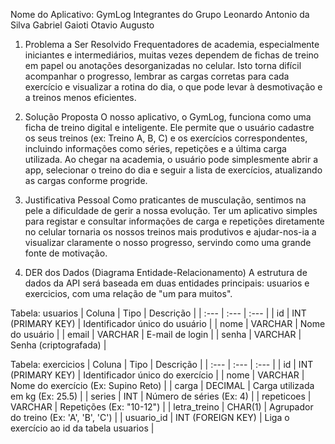 Nome do Aplicativo: GymLog
Integrantes do Grupo
Leonardo Antonio da Silva
Gabriel Gaioti 
Otavio Augusto 


1. Problema a Ser Resolvido
Frequentadores de academia, especialmente iniciantes e intermediários, muitas vezes dependem de fichas de treino em papel ou anotações desorganizadas no celular. Isto torna difícil acompanhar o progresso, lembrar as cargas corretas para cada exercício e visualizar a rotina do dia, o que pode levar à desmotivação e a treinos menos eficientes.

2. Solução Proposta
O nosso aplicativo, o GymLog, funciona como uma ficha de treino digital e inteligente. Ele permite que o usuário cadastre os seus treinos (ex: Treino A, B, C) e os exercícios correspondentes, incluindo informações como séries, repetições e a última carga utilizada. Ao chegar na academia, o usuário pode simplesmente abrir a app, selecionar o treino do dia e seguir a lista de exercícios, atualizando as cargas conforme progride.

3. Justificativa Pessoal
Como praticantes de musculação, sentimos na pele a dificuldade de gerir a nossa evolução. Ter um aplicativo simples para registar e consultar informações de carga e repetições diretamente no celular tornaria os nossos treinos mais produtivos e ajudar-nos-ia a visualizar claramente o nosso progresso, servindo como uma grande fonte de motivação.

4. DER dos Dados (Diagrama Entidade-Relacionamento)
A estrutura de dados da API será baseada em duas entidades principais: usuarios e exercicios, com uma relação de "um para muitos".

Tabela: usuarios
| Coluna | Tipo | Descrição |
| :--- | :--- | :--- |
| id | INT (PRIMARY KEY) | Identificador único do usuário |
| nome | VARCHAR | Nome do usuário |
| email | VARCHAR | E-mail de login |
| senha | VARCHAR | Senha (criptografada) |

Tabela: exercicios
| Coluna | Tipo | Descrição |
| :--- | :--- | :--- |
| id | INT (PRIMARY KEY) | Identificador único do exercício |
| nome | VARCHAR | Nome do exercício (Ex: Supino Reto) |
| carga | DECIMAL | Carga utilizada em kg (Ex: 25.5) |
| series | INT | Número de séries (Ex: 4) |
| repeticoes | VARCHAR | Repetições (Ex: "10-12") |
| letra_treino | CHAR(1) | Agrupador do treino (Ex: 'A', 'B', 'C') |
| usuario_id | INT (FOREIGN KEY) | Liga o exercício ao id da tabela usuarios |